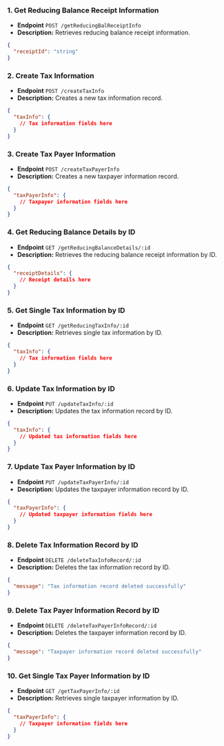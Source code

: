 ### 1. Get Reducing Balance Receipt Information
- **Endpoint** `POST /getReducingBalReceiptInfo`
- **Description:** Retrieves reducing balance receipt information.
```json
{
  "receiptId": "string"
}
```


### 2. Create Tax Information
- **Endpoint** `POST /createTaxInfo`
- **Description:** Creates a new tax information record.
```json
{
  "taxInfo": {
    // Tax information fields here
  }
}
```


### 3. Create Tax Payer Information
- **Endpoint** `POST /createTaxPayerInfo`
- **Description:** Creates a new taxpayer information record.
```json
{
  "taxPayerInfo": {
    // Taxpayer information fields here
  }
}
```

### 4. Get Reducing Balance Details by ID
- **Endpoint** `GET /getReducingBalanceDetails/:id`
- **Description:** Retrieves the reducing balance receipt information by ID.
```json
{
  "receiptDetails": {
    // Receipt details here
  }
}
```


### 5. Get Single Tax Information by ID
- **Endpoint** `GET /getReducingTaxInfo/:id`
- **Description:** Retrieves single tax information by ID.
```json
{
  "taxInfo": {
    // Tax information fields here
  }
}
```


### 6. Update Tax Information by ID
- **Endpoint** `PUT /updateTaxInfo/:id`
- **Description:** Updates the tax information record by ID.
```json
{
  "taxInfo": {
    // Updated tax information fields here
  }
}
```


### 7. Update Tax Payer Information by ID
- **Endpoint** `PUT /updateTaxPayerInfo/:id`
- **Description:** Updates the taxpayer information record by ID.
```json
{
  "taxPayerInfo": {
    // Updated taxpayer information fields here
  }
}
```


### 8. Delete Tax Information Record by ID
- **Endpoint** `DELETE /deleteTaxInfoRecord/:id`
- **Description:** Deletes the tax information record by ID.
```json
{
  "message": "Tax information record deleted successfully"
}
```


### 9. Delete Tax Payer Information Record by ID
- **Endpoint** `DELETE /deleteTaxPayerInfoRecord/:id`
- **Description:** Deletes the taxpayer information record by ID.
```json
{
  "message": "Taxpayer information record deleted successfully"
}
```


### 10. Get Single Tax Payer Information by ID
- **Endpoint** `GET /getTaxPayerInfo/:id`
- **Description:** Retrieves single taxpayer information by ID.
```json
{
  "taxPayerInfo": {
    // Taxpayer information fields here
  }
}
```